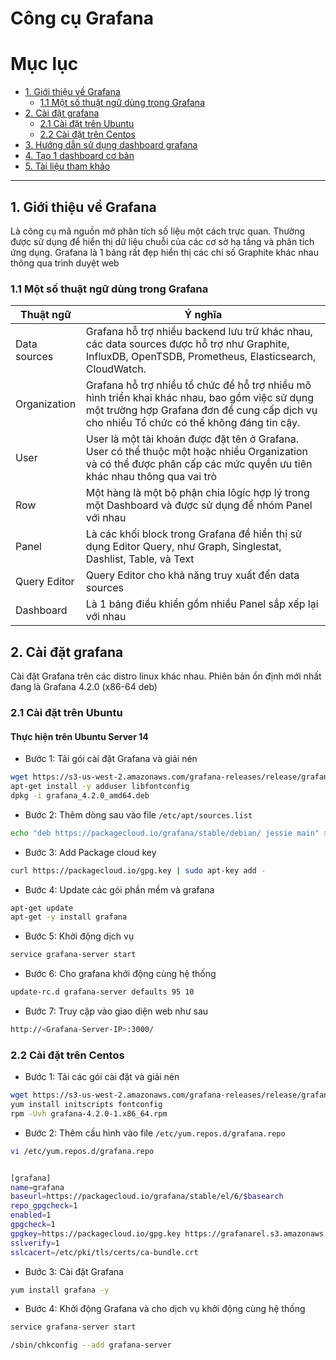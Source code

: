 # Công cụ Grafana

# Mục lục

- [1. Giới thiệu về Grafana](#1)
	- [1.1 Một số thuật ngữ dùng trong Grafana](#11)
- [2. Cài đặt grafana](#2)
	- [2.1 Cài đặt trên Ubuntu](#21)
	- [2.2 Cài đặt trên Centos](#22)
- [3. Hướng dẫn sử dụng dashboard grafana](#3)
- [4. Tạo 1 dashboard cơ bản](#4)
- [5. Tài liệu tham khảo](#5)

------------------------------------------------------


<a name="1"></a>
## 1. Giới thiệu về Grafana
Là công cụ mã nguồn mở phân tích số liệu một cách trực quan. Thường được sử dụng để hiển thị dữ liệu chuỗi của các cơ sở hạ tầng và phân tích ứng dụng. Grafana là 1 bảng rất đẹp hiển thị các chỉ số Graphite khác nhau thông qua trình duyệt web 



<a name="11"></a>
### 1.1 Một số thuật ngữ dùng trong Grafana

| Thuật ngữ | Ý nghĩa |
|-----------|---------|
| Data sources | Grafana hỗ trợ nhiều backend lưu trữ khác nhau, các data sources được hỗ trợ như  Graphite, InfluxDB, OpenTSDB, Prometheus, Elasticsearch, CloudWatch.|
| Organization | Grafana hỗ trợ nhiều tổ chức để hỗ trợ nhiều mô hình triển khai khác nhau, bao gồm việc sử dụng một trường hợp Grafana đơn để cung cấp dịch vụ cho nhiều Tổ chức có thể không đáng tin cậy.|
| User | User là một tài khoản được đặt tên ở Grafana. User có thể thuộc một hoặc nhiều Organization và có thể được phân cấp các mức quyền ưu tiên khác nhau thông qua vai trò |
| Row | Một hàng là một bộ phận chia lôgíc hợp lý trong một Dashboard và được sử dụng để nhóm Panel với nhau |
| Panel | Là các khối block trong Grafana để hiển thị sử dụng Editor Query, như Graph, Singlestat, Dashlist, Table, và Text |
| Query Editor | Query Editor cho khả năng truy xuất đến data sources |
| Dashboard | Là 1 bảng điều khiển gồm nhiều Panel sắp xếp lại với nhau |

<a name="2"></a>
## 2. Cài đặt grafana

Cài đặt Grafana trên các distro linux khác nhau. Phiên bản ổn định mới nhất đang là Grafana 4.2.0 (x86-64 deb)


<a name="21"></a>
### 2.1 Cài đặt trên Ubuntu

#### Thực hiện trên Ubuntu Server 14

- Bước 1: Tải gói cài đặt Grafana và giải nén

```sh
wget https://s3-us-west-2.amazonaws.com/grafana-releases/release/grafana_4.2.0_amd64.deb
apt-get install -y adduser libfontconfig
dpkg -i grafana_4.2.0_amd64.deb
```

- Bước 2: Thêm dòng sau vào file `/etc/apt/sources.list`

```sh
echo "deb https://packagecloud.io/grafana/stable/debian/ jessie main" >> /etc/apt/sources.list
```

- Bước 3: Add Package cloud key

```sh
curl https://packagecloud.io/gpg.key | sudo apt-key add -
```

- Bước 4: Update các gói phần mềm và grafana

```sh
apt-get update
apt-get -y install grafana
```

- Bước 5: Khởi động dịch vụ

```sh
service grafana-server start
```

- Bước 6: Cho grafana khởi động cùng hệ thống

```sh
update-rc.d grafana-server defaults 95 10
```

- Bước 7: Truy cập vào giao diện web như sau

```sh
http://<Grafana-Server-IP>:3000/
```

<a name="22"></a>
### 2.2 Cài đặt trên Centos

- Bước 1: Tải các gói cài đặt và giải nén

```sh
wget https://s3-us-west-2.amazonaws.com/grafana-releases/release/grafana-4.2.0-1.x86_64.rpm
yum install initscripts fontconfig
rpm -Uvh grafana-4.2.0-1.x86_64.rpm
```

- Bước 2: Thêm cấu hình vào file `/etc/yum.repos.d/grafana.repo`

```sh
vi /etc/yum.repos.d/grafana.repo


[grafana]
name=grafana
baseurl=https://packagecloud.io/grafana/stable/el/6/$basearch
repo_gpgcheck=1
enabled=1
gpgcheck=1
gpgkey=https://packagecloud.io/gpg.key https://grafanarel.s3.amazonaws.com/RPM-GPG-KEY-grafana
sslverify=1
sslcacert=/etc/pki/tls/certs/ca-bundle.crt
```

- Bước 3: Cài đặt Grafana

```sh
yum install grafana -y
```

- Bước 4: Khởi động Grafana và cho dịch vụ khởi động cùng hệ thống

```sh
service grafana-server start

/sbin/chkconfig --add grafana-server
```




